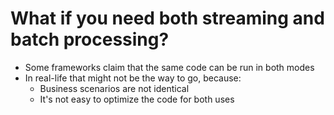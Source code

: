 # What if you need both streaming and batch processing?
* Some frameworks claim that the same code can be run in both modes
* In real-life that might not be the way to go, because:
  * Business scenarios are not identical
  * It's not easy to optimize the code for both uses
